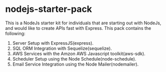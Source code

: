 # nodejs-starter-pack
This is a NodeJs starter kit for individuals that are starting out with NodeJs, and would like to create APIs fast with Express. This pack contains the following:

1. Server Setup with ExpressJS(express).
2. SQL ORM Integration with Sequelize(sequelize).
3. AWS Services with the Amzon AWS Javascript toolkit(aws-sdk).
4. Scheduler Setup using the Node Schedule(node-schedule).
5. Email Service Integration using the Node Mailer(nodemailer).
